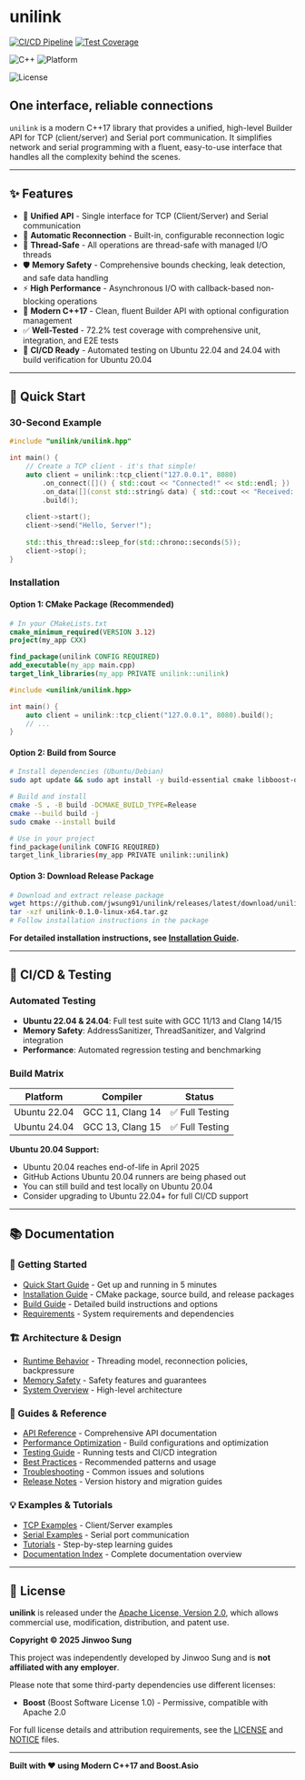 # unilink

[![CI/CD Pipeline](https://github.com/jwsung91/unilink/actions/workflows/ci.yml/badge.svg)](https://github.com/jwsung91/unilink/actions/workflows/ci.yml)
[![Test Coverage](https://img.shields.io/endpoint?url=https://jwsung91.github.io/unilink/badges/coverage.json)](https://github.com/jwsung91/unilink)


![C++](https://img.shields.io/badge/C%2B%2B-17-blue.svg)
![Platform](https://img.shields.io/badge/platform-Linux-lightgrey)

![License](https://img.shields.io/badge/License-Apache_2.0-blue.svg)


## One interface, reliable connections

`unilink` is a modern C++17 library that provides a unified, high-level Builder API for TCP (client/server) and Serial port communication. It simplifies network and serial programming with a fluent, easy-to-use interface that handles all the complexity behind the scenes.

---

## ✨ Features

- 🔌 **Unified API** - Single interface for TCP (Client/Server) and Serial communication
- 🔄 **Automatic Reconnection** - Built-in, configurable reconnection logic
- 🧵 **Thread-Safe** - All operations are thread-safe with managed I/O threads
- 🛡️ **Memory Safety** - Comprehensive bounds checking, leak detection, and safe data handling
- ⚡ **High Performance** - Asynchronous I/O with callback-based non-blocking operations
- 🎯 **Modern C++17** - Clean, fluent Builder API with optional configuration management
- ✅ **Well-Tested** - 72.2% test coverage with comprehensive unit, integration, and E2E tests
- 🚀 **CI/CD Ready** - Automated testing on Ubuntu 22.04 and 24.04 with build verification for Ubuntu 20.04

---

## 🚀 Quick Start

### 30-Second Example

```cpp
#include "unilink/unilink.hpp"

int main() {
    // Create a TCP client - it's that simple!
    auto client = unilink::tcp_client("127.0.0.1", 8080)
        .on_connect([]() { std::cout << "Connected!" << std::endl; })
        .on_data([](const std::string& data) { std::cout << "Received: " << data << std::endl; })
        .build();
    
    client->start();
    client->send("Hello, Server!");
    
    std::this_thread::sleep_for(std::chrono::seconds(5));
    client->stop();
}
```

### Installation

#### Option 1: CMake Package (Recommended)
```cmake
# In your CMakeLists.txt
cmake_minimum_required(VERSION 3.12)
project(my_app CXX)

find_package(unilink CONFIG REQUIRED)
add_executable(my_app main.cpp)
target_link_libraries(my_app PRIVATE unilink::unilink)
```

```cpp
#include <unilink/unilink.hpp>

int main() {
    auto client = unilink::tcp_client("127.0.0.1", 8080).build();
    // ...
}
```

#### Option 2: Build from Source
```bash
# Install dependencies (Ubuntu/Debian)
sudo apt update && sudo apt install -y build-essential cmake libboost-dev libboost-system-dev

# Build and install
cmake -S . -B build -DCMAKE_BUILD_TYPE=Release
cmake --build build -j
sudo cmake --install build

# Use in your project
find_package(unilink CONFIG REQUIRED)
target_link_libraries(my_app PRIVATE unilink::unilink)
```

#### Option 3: Download Release Package
```bash
# Download and extract release package
wget https://github.com/jwsung91/unilink/releases/latest/download/unilink-0.1.0-linux-x64.tar.gz
tar -xzf unilink-0.1.0-linux-x64.tar.gz
# Follow installation instructions in the package
```

**For detailed installation instructions, see [Installation Guide](docs/guides/installation.md).**

---

## 🚀 CI/CD & Testing

### Automated Testing
- **Ubuntu 22.04 & 24.04**: Full test suite with GCC 11/13 and Clang 14/15
- **Memory Safety**: AddressSanitizer, ThreadSanitizer, and Valgrind integration
- **Performance**: Automated regression testing and benchmarking

### Build Matrix
| Platform | Compiler | Status |
|----------|----------|--------|
| Ubuntu 22.04 | GCC 11, Clang 14 | ✅ Full Testing |
| Ubuntu 24.04 | GCC 13, Clang 15 | ✅ Full Testing |

**Ubuntu 20.04 Support:**
- Ubuntu 20.04 reaches end-of-life in April 2025
- GitHub Actions Ubuntu 20.04 runners are being phased out
- You can still build and test locally on Ubuntu 20.04
- Consider upgrading to Ubuntu 22.04+ for full CI/CD support

---

## 📚 Documentation

### 🚦 Getting Started
- [Quick Start Guide](docs/guides/QUICKSTART.md) - Get up and running in 5 minutes
- [Installation Guide](docs/guides/installation.md) - CMake package, source build, and release packages
- [Build Guide](docs/guides/build_guide.md) - Detailed build instructions and options
- [Requirements](docs/guides/requirements.md) - System requirements and dependencies

### 🏗️ Architecture & Design  
- [Runtime Behavior](docs/architecture/runtime_behavior.md) - Threading model, reconnection policies, backpressure
- [Memory Safety](docs/architecture/memory_safety.md) - Safety features and guarantees
- [System Overview](docs/architecture/system_overview.md) - High-level architecture

### 🔧 Guides & Reference
- [API Reference](docs/reference/API_GUIDE.md) - Comprehensive API documentation
- [Performance Optimization](docs/guides/performance.md) - Build configurations and optimization
- [Testing Guide](docs/guides/testing.md) - Running tests and CI/CD integration
- [Best Practices](docs/guides/best_practices.md) - Recommended patterns and usage
- [Troubleshooting](docs/guides/troubleshooting.md) - Common issues and solutions
- [Release Notes](docs/releases/) - Version history and migration guides

### 💡 Examples & Tutorials
- [TCP Examples](examples/tcp/) - Client/Server examples
- [Serial Examples](examples/serial/) - Serial port communication
- [Tutorials](docs/tutorials/) - Step-by-step learning guides
- [Documentation Index](docs/INDEX.md) - Complete documentation overview

---

## 📄 License

**unilink** is released under the [Apache License, Version 2.0](./LICENSE), which allows commercial use, modification, distribution, and patent use.

**Copyright © 2025 Jinwoo Sung**

This project was independently developed by Jinwoo Sung and is **not affiliated with any employer**.

Please note that some third-party dependencies use different licenses:
- **Boost** (Boost Software License 1.0) - Permissive, compatible with Apache 2.0

For full license details and attribution requirements, see the [LICENSE](./LICENSE) and [NOTICE](./NOTICE) files.

---

**Built with ❤️ using Modern C++17 and Boost.Asio**
